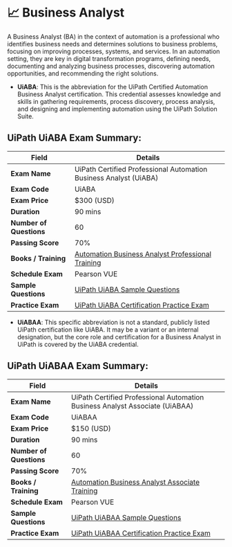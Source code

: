 # 📈 Business Analyst

A Business Analyst (BA) in the context of automation is a professional who identifies business needs and determines solutions to business problems, focusing on improving processes, systems, and services. In an automation setting, they are key in digital transformation programs, defining needs, documenting and analyzing business processes, discovering automation opportunities, and recommending the right solutions.

- **UiABA**: This is the abbreviation for the UiPath Certified Automation Business Analyst certification. This credential assesses knowledge and skills in gathering requirements, process discovery, process analysis, and designing and implementing automation using the UiPath Solution Suite.

## UiPath UiABA Exam Summary:

| **Field**             | **Details** |
|------------------------|-------------|
| **Exam Name**          | UiPath Certified Professional Automation Business Analyst (UiABA) |
| **Exam Code**          | UiABA |
| **Exam Price**         | $300 (USD) |
| **Duration**           | 90 mins |
| **Number of Questions**| 60 |
| **Passing Score**      | 70% |
| **Books / Training**   | [Automation Business Analyst Professional Training](https://academy.uipath.com/learning-plans/automation-business-analyst-professional-training) |
| **Schedule Exam**      | Pearson VUE |
| **Sample Questions**   | [UiPath UiABA Sample Questions](https://www.certfun.com/uipath/uipath-uiaba-certification-sample-questions) |
| **Practice Exam**      | [UiPath UiABA Certification Practice Exam](https://www.certfun.com/uipath/uiaba-uipath-automation-business-analyst) |


- **UiABAA**: This specific abbreviation is not a standard, publicly listed UiPath certification like UiABA. It may be a variant or an internal designation, but the core role and certification for a Business Analyst in UiPath is covered by the UiABA credential.

## UiPath UiABAA Exam Summary:

| **Field**             | **Details** |
|------------------------|-------------|
| **Exam Name**          | UiPath Certified Professional Automation Business Analyst Associate (UiABAA) |
| **Exam Code**          | UiABAA |
| **Exam Price**         | $150 (USD) |
| **Duration**           | 90 mins |
| **Number of Questions**| 60 |
| **Passing Score**      | 70% |
| **Books / Training**   | [Automation Business Analyst Associate Training](https://academy.uipath.com/learning-plans/automation-business-analyst-associate-training) |
| **Schedule Exam**      | Pearson VUE |
| **Sample Questions**   | [UiPath UiABAA Sample Questions](https://www.certfun.com/uipath/uipath-uiabaa-certification-sample-questions) |
| **Practice Exam**      | [UiPath UiABAA Certification Practice Exam](https://www.certfun.com/uipath/uiabaa-uipath-automation-business-analyst-associate) |
